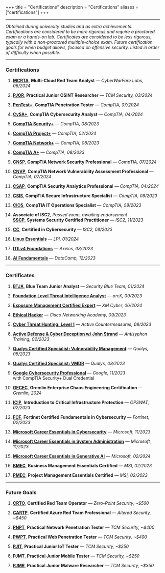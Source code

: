 +++
title = "Certifications"
description = "Certifications"
aliases = ["certifications"]
+++

---

*Obtained during university studies and as extra achievements. Certifications are considered to be more rigorous and require a proctored exam or a hands-on lab. Certificates are considered to be less rigorous, typically with a non-proctored multiple-choice exam. Future certification goals for when budget allows, focused on offensive security. Listed in order of difficulty when possible.*

---

### Certifications

1. [**MCRTA**](https://cyberwarfare.live/product/multi-cloud-red-team-analyst-mcrta/), **Multi-Cloud Red Team Analyst** — *CyberWarFare Labs, 06/2024*

2. [**PJOR**](https://certifications.tcm-sec.com/pjor/), **Practical Junior OSINT Researcher** — *TCM Security, 03/2024*

3. [**PenTest+**](https://www.comptia.org/certifications/pentest), **CompTIA Penetration Tester** — *CompTIA, 07/2024*

4. [**CySA+**](https://www.comptia.org/certifications/cybersecurity-analyst), **CompTIA Cybersecurity Analyst** — *CompTIA, 04/2024*

5. [**CompTIA Security+**](https://www.comptia.org/certifications/security) — *CompTIA, 08/2023*

6. [**CompTIA Project+**](https://www.comptia.org/certifications/project) — *CompTIA, 02/2024*

7. [**CompTIA Network+**](https://www.comptia.org/certifications/network) — *CompTIA, 08/2023*

8. [**CompTIA A+**](https://www.comptia.org/certifications/a) — *CompTIA, 08/2023* 

9. [**CNSP**](https://www.comptia.org/certifications/which-certification/stackable-certifications), **CompTIA Network Security Professional** — *CompTIA, 07/2024*

10. [**CNVP**](https://www.comptia.org/certifications/which-certification/stackable-certifications), **CompTIA Network Vulnerability Assessment Professional** — *CompTIA, 07/2024*

11. [**CSAP**](https://www.comptia.org/certifications/which-certification/stackable-certifications), **CompTIA Security Analytics Professional** — *CompTIA, 04/2024*

12. [**CSIS**](https://www.comptia.org/certifications/which-certification/stackable-certifications), **CompTIA Secure Infrastructure Specialist** — *CompTIA, 08/2023*

13. [**CIOS**](https://www.comptia.org/certifications/which-certification/stackable-certifications), **CompTIA IT Operations Specialist** — *CompTIA, 08/2023*

14. **Associate of ISC2**, *Passed exam, awaiting endorsement* \
 [**SSCP**](https://www.isc2.org/certifications/sscp), **Systems Security Certified Practitioner** — *ISC2, 11/2023*

15. [**CC**](https://www.isc2.org/certifications/cc), **Certified in Cybersecurity** — *ISC2, 08/2023*

16. [**Linux Essentials**](https://www.lpi.org/our-certifications/linux-essentials-overview/) — *LPI, 01/2024*

17. [**ITILv4 Foundations**](https://www.axelos.com/certifications/itil-service-management/itil-4-foundation) — *Axelos, 08/2023*

18. [**AI Fundamentals**](https://www.datacamp.com/certification/ai-fundamentals) — *DataCamp, 12/2023*

---

### Certificates

1. [**BTJA**](https://securityblue.team/training/), **Blue Team Junior Analyst** — *Security Blue Team, 01/2024*

2. [**Foundation Level Threat Intelligence Analyst**](https://arcx.io/courses/cyber-threat-intelligence-101) — *arcX, 09/2023*

3. [**Exposure Management Certified Expert**](https://xm-cyber.thinkific.com/courses/exposure-management-certification) — *XM Cyber, 06/2024*

4. [**Ethical Hacker**](https://skillsforall.com/course/ethical-hacker) — *Cisco Networking Academy, 09/2023*

5. [**Cyber Threat Hunting: Level 1**](https://www.activecountermeasures.com/hunt-training/) — *Active Countermeasures, 08/2023*

6. [**Active Defense & Cyber Deception w/ John Strand**](https://www.antisyphontraining.com/on-demand-courses/active-defense-cyber-deception-w-john-strand/) — *Antisyphon Training, 02/2023*

7. [**Qualys Certified Specialist: Vulnerability Management**](https://www.qualys.com/training/course/vulnerability-management/) — *Qualys, 08/2023*

8. [**Qualys Certified Specialist: VMDR**](https://www.qualys.com/training/course/vmdr/) — *Qualys, 08/2023*

9. [**Google Cybersecurity Professional**](https://grow.google/certificates/cybersecurity/) — *Google, 11/2023* \
 with CompTIA Security+ Dual Credential

10. [**GECEC**](https://www.gremlin.com/certification), **Gremlin Enterprise Chaos Engineering Certification** — *Gremlin, 2024*

11. [**ICIP**](https://get-started.opswatacademy.com/introduction-critical-infrastructure-protection), **Introduction to Critical Infrastructure Protection** — *OPSWAT, 02/2023*

12. [**FCF**](https://training.fortinet.com/local/staticpage/view.php?page=fcf_cybersecurity), **Fortinet Certified Fundamentals in Cybersecurity** — *Fortinet, 02/2023*

13. [**Microsoft Career Essentials in Cybersecurity**](https://www.linkedin.com/learning/paths/career-essentials-in-cybersecurity-by-microsoft-and-linkedin) — *Microsoft, 11/2023*

14. [**Microsoft Career Essentials in System Administration**](https://www.linkedin.com/learning/career-essentials-in-system-administration-by-microsoft-and-linkedin) — *Microsoft, 11/2023*

15. [**Microsoft Career Essentials in Generative AI**](https://www.linkedin.com/learning/paths/career-essentials-in-generative-ai-by-microsoft-and-linkedin) — *Microsoft, 02/2024*

16. [**BMEC**](https://lms.msicertified.com/store/3052441-business-management-essentials-certified-bmec-advanced), **Business Management Essentials Certified** — *MSI, 02/2023*

17. [**PMEC**](https://www.msicertified.com/project-management/project-management-essentials-certified/), **Project Management Essentials Certified** — *MSI, 02/2023*

---

### Future Goals

1. [**CRTO**](https://training.zeropointsecurity.co.uk/courses/red-team-ops), **Certified Red Team Operator** — *Zero-Point Security, ~$500*

2. [**CARTP**](https://www.alteredsecurity.com/azureadlab), **Certified Azure Red Team Professional** — *Altered Security, ~$450*

3. [**PNPT**](https://certifications.tcm-sec.com/pnpt/), **Practical Network Penetration Tester** — *TCM Security, ~$400*

4. [**PWPT**](https://certifications.tcm-sec.com/pwpt/), **Practical Web Penetration Tester** — *TCM Security, ~$400*

5. [**PJIT**](https://certifications.tcm-sec.com/pjit/), **Practical Junior IoT Tester** — *TCM Security, ~$250*

6. [**PJMT**](https://certifications.tcm-sec.com/pjmt/), **Practical Junior Mobile Tester** — *TCM Security, ~$250*

7. [**PJMR**](https://certifications.tcm-sec.com/pjmt/), **Practical Junior Malware Researcher** — *TCM Security, ~$350*